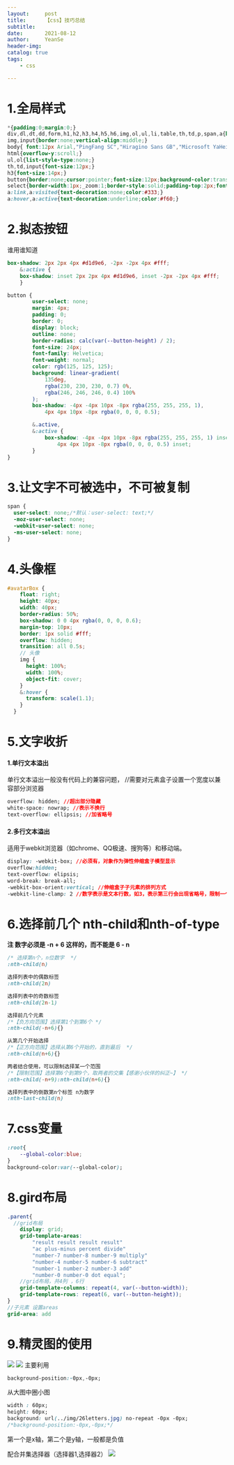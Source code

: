 ```yaml
---
layout:     post
title:      【css】技巧总结
subtitle:   
date:       2021-08-12
author:     YeanSe
header-img: 
catalog: true
tags:
    - css

---
```


# 1.全局样式

```css
*{padding:0;margin:0;}
div,dl,dt,dd,form,h1,h2,h3,h4,h5,h6,img,ol,ul,li,table,th,td,p,span,a{border:0;}
img,input{border:none;vertical-align:middle;}
body{ font:12px Arial,"PingFang SC","Hiragino Sans GB","Microsoft YaHei","WenQuanYi Micro Hei",sans-serif;text-align:center;background:#FFF;color:#000;}
html{overflow-y:scroll;}
ul,ol{list-style-type:none;}
th,td,input{font-size:12px;}
h3{font-size:14px;}
button{border:none;cursor:pointer;font-size:12px;background-color:transparent;}
select{border-width:1px;_zoom:1;border-style:solid;padding-top:2px;font-size:12px;}
a:link,a:visited{text-decoration:none;color:#333;}
a:hover,a:active{text-decoration:underline;color:#f60;}
```





# 2.拟态按钮

谁用谁知道

```scss
box-shadow: 2px 2px 4px #d1d9e6, -2px -2px 4px #fff;
    &:active {
    box-shadow: inset 2px 2px 4px #d1d9e6, inset -2px -2px 4px #fff;
	}
```

```css
button {
        user-select: none;
        margin: 4px;
        padding: 0;
        border: 0;
        display: block;
        outline: none;
        border-radius: calc(var(--button-height) / 2);
        font-size: 24px;
        font-family: Helvetica;
        font-weight: normal;
        color: rgb(125, 125, 125);
        background: linear-gradient(
            135deg,
            rgba(230, 230, 230, 0.7) 0%,
            rgba(246, 246, 246, 0.4) 100%
        );
        box-shadow: -4px -4px 10px -8px rgba(255, 255, 255, 1),
            4px 4px 10px -8px rgba(0, 0, 0, 0.5);

        &.active,
        &:active {
            box-shadow: -4px -4px 10px -8px rgba(255, 255, 255, 1) inset,
                4px 4px 10px -8px rgba(0, 0, 0, 0.5) inset;
        }
}
```



# 3.让文字不可被选中，不可被复制

```css
span {
  user-select: none;/*默认：user-select: text;*/
  -moz-user-select: none;
  -webkit-user-select: none;
  -ms-user-select: none;
}
```



# 4.头像框

```scss
#avatarBox {
    float: right;
    height: 40px;
    width: 40px;
    border-radius: 50%;
    box-shadow: 0 0 4px rgba(0, 0, 0, 0.6);
    margin-top: 10px;
    border: 1px solid #fff;
    overflow: hidden;
    transition: all 0.5s;
    // 头像
    img {
      height: 100%;
      width: 100%;
      object-fit: cover;
    }
    &:hover {
      transform: scale(1.1);
    }
  }
```

# 5.文字收折

#### 1.单行文本溢出

单行文本溢出一般没有代码上的兼容问题，
//需要对元素盒子设置一个宽度以兼容部分浏览器

```css
overflow: hidden; //超出部分隐藏
white-space: nowrap; //表示不换行
text-overflow: ellipsis; //加省略号
```



#### 2.多行文本溢出

适用于webkit浏览器（如chrome、QQ极速、搜狗等）和移动端。

```css
display: -webkit-box; //必须有，对象作为弹性伸缩盒子模型显示
overflow:hidden;
text-overflow: elipsis;
word-break: break-all;
-webkit-box-orient:vertical; //伸缩盒子子元素的排列方式
-webkit-line-clamp: 2 //数字表示是文本行数，如3，表示第三行会出现省略号，限制一个块内显示的文本行数
```

# 6.选择前几个 nth-child和nth-of-type

**注 数字必须是 -n + 6 这样的，而不能是 6 - n** 

```css
/* 选择第n个，n位数字  */
:nth-child(n)

选择列表中的偶数标签
:nth-child(2n)

选择列表中的奇数标签
:nth-child(2n-1)

选择前几个元素
/*【负方向范围】选择第1个到第6个 */
:nth-child(-n+6){}

从第几个开始选择
/*【正方向范围】选择从第6个开始的，直到最后  */
:nth-child(n+6){}

两者结合使用，可以限制选择某一个范围
/*【限制范围】选择第6个到第9个，取两者的交集【感谢小伙伴的纠正~】 */
:nth-child(-n+9):nth-child(n+6){}

选择列表中的倒数第n个标签 n为数字
:nth-last-child(n)
```



# 7.css变量

```css
:root{
    --global-color:blue;
}
background-color:var(--global-color);
```

# 8.gird布局

```scss
.parent{
  //grid布局
    display: grid;
    grid-template-areas:
        "result result result result"
        "ac plus-minus percent divide"
        "number-7 number-8 number-9 multiply"
        "number-4 number-5 number-6 subtract"
        "number-1 number-2 number-3 add"
        "number-0 number-0 dot equal";
    //grid布局，共4列 ，6行
    grid-template-columns: repeat(4, var(--button-width));
    grid-template-rows: repeat(6, var(--button-height));
}
//子元素 设置areas
grid-area: add
```

# 9.**精灵图的使用**

![]({{site.baseurl}}/img-post/image-20210608164356867.png)
![]({{site.baseurl}}/img-post/image-20210608164455899.png)
主要利用

```css
background-position:-0px,-0px;
```

从大图中圈小图

```css
width : 60px;
height: 60px;
background: url(../img/26letters.jpg) no-repeat -0px -0px;
/*background-position:-0px,-0px;*/
```

第一个是x轴，第二个是y轴，一般都是负值

配合并集选择器（选择器1,选择器2）
![]({{site.baseurl}}/img-post/image-20210608.png)
